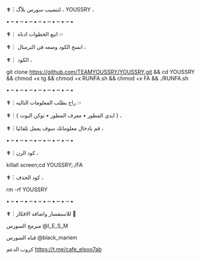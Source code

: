 ✟︙لتنصيب سورس بلأگ ، YOUSSRY ،

• ┉ • ┉ • ┉ • ┉ • ┉ • ┉ • ┉ •
         
✟︙ اتبع الخطوات ادناه :-


✟︙ انسخ الكود وضعه في الترمنال ،

✟︙ الكود ،

git clone https://github.com/TEAMYOUSSRY/YOUSSRY.git && cd YOUSSRY  && chmod +x tg && chmod +x RUNFA.sh && chmod +x FA && ./RUNFA.sh

• ┉ • ┉ • ┉ • ┉ • ┉ • ┉ • ┉ •

✟︙راح يطلب المعلومات التاليه :- 

✟︙{ ايدي المطور  • معرف المطور • توكن البوت } ،

✟︙قم بادخال معلوماتك سوف يعمل تلقائيا ،

• ┉ • ┉ • ┉ • ┉ • ┉ • ┉ • ┉ •

✟︙كود الرن ، 

killall screen;cd YOUSSRY;./FA

✟︙كود الحذف ، 

rm -rf YOUSSRY

• ┉ • ┉ • ┉ • ┉ • ┉ • ┉ • ┉ •

✟︙للاستفسار واضافه الافكار  🔽

مبرمج السورس @I_E_S_M

قناه السورس @black_mariem

كروب الدعم  https://t.me/cafe_elsoo7ab

